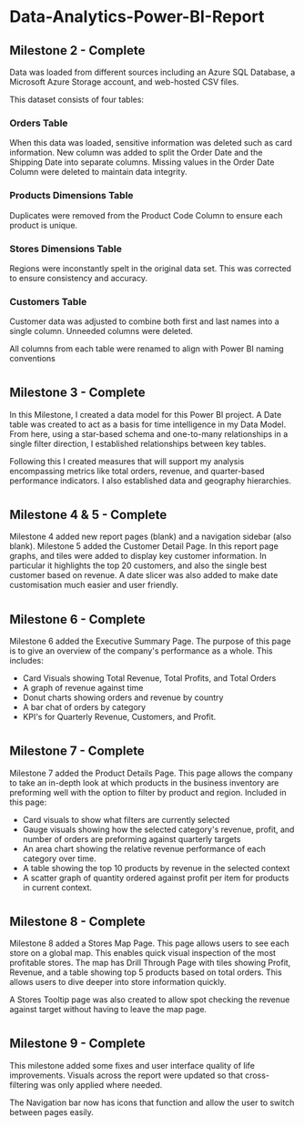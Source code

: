 # Data-Analytics-Power-BI-Report

## Milestone 2 - Complete
Data was loaded from different sources including an Azure SQL Database, a Microsoft Azure Storage account, and web-hosted CSV files.

This dataset consists of four tables: 

### Orders Table
When this data was loaded, sensitive information was deleted such as card information. New column was added to split the Order Date and the Shipping Date into separate columns. Missing values in the Order Date Column were deleted to maintain data integrity.
### Products Dimensions Table
Duplicates were removed from the Product Code Column to ensure each product is unique.
### Stores Dimensions Table
Regions were inconstantly spelt in the original data set. This was corrected to ensure consistency and accuracy. 
### Customers Table
Customer data was adjusted to combine both first and last names into a single column. Unneeded columns were deleted.

All columns from each table were renamed to align with Power BI naming conventions
#

## Milestone 3 - Complete
In this Milestone, I created a data model for this Power BI project. A Date table was created to act as a basis for time intelligence in my Data Model. From here, using a star-based schema and one-to-many relationships in a single filter direction, I established relationships between key tables.

Following this I created measures that will support my analysis encompassing metrics like total orders, revenue, and quarter-based performance indicators. I also established data and geography hierarchies.
#

## Milestone 4 & 5 - Complete
Milestone 4 added new report pages (blank) and a navigation sidebar (also blank).
Milestone 5 added the Customer Detail Page. In this report page graphs, and tiles were added to display key customer information.  In particular it highlights the top 20 customers, and also the single best customer based on revenue. 
A date slicer was also added to make date customisation much easier and user friendly.
#

## Milestone 6 - Complete
Milestone 6 added the Executive Summary Page. The purpose of this page is to give an overview of the company's performance as a whole. This includes:
	
* Card Visuals showing Total Revenue, Total Profits, and Total Orders
*  A graph of revenue against time
* Donut charts showing orders and revenue by country
* A bar chat of orders by category
* KPI's for Quarterly Revenue, Customers, and Profit.
#

## Milestone 7 - Complete
Milestone 7 added the Product Details Page. This page allows the company to take an in-depth look at which products in the business inventory are preforming well with the option to filter by product and region. Included in this page:

* Card visuals to show what filters are currently selected
* Gauge visuals showing how the selected category's revenue, profit, and number of orders are preforming against quarterly targets
* An area chart showing the relative revenue performance of each category over time.
* A table showing the top 10 products by revenue in the selected context
* A scatter graph of quantity ordered against profit per item for products in current context.
#

## Milestone 8 - Complete
Milestone 8 added a Stores Map Page. This page allows users to see each store on a global map. This enables quick visual inspection of the most profitable stores. 
The map has Drill Through Page with tiles showing Profit, Revenue, and a table showing top 5 products based on total orders. This allows users to dive deeper into store information quickly.

A Stores Tooltip page was also created to allow spot checking the revenue against target without having to leave the map page.
#

## Milestone 9 - Complete
This milestone added some fixes and user interface quality of life improvements. Visuals across the report were updated so that cross-filtering was only applied where needed.

The Navigation bar now has icons that function and allow the user to switch between pages easily.
#
